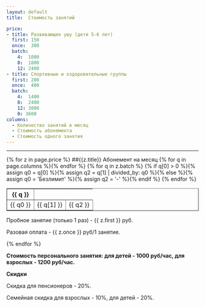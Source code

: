 ```yaml
---
layout: default
title:  Стоимость занятий

price:
- title: Развивающее ушу (дети 5-6 лет)
  first: 150
  once:  300
  batch:
    4:  1000
    8:  1800
    12: 2400
- title: Спортивные и оздоровительные группы
  first: 200
  once:  400
  batch:
    4:  1400
    8:  2400
    12: 3000
    0: 3600
columns:
  - Количество занятий в месяц
  - Стоимость абонемента
  - Стоимость одного занятия
---
```

<hr>
{% for z in page.price %}
##{{z.title}}
Абонемент на месяц

<table border>
  <tr>
    {% for q in page.columns %}<th>{{ q }}</th>{% endfor %}
  </tr>
  {% for q in z.batch %}
  <tr align='right'>{% if q[0] > 0 %}{% assign q0 = q[0] %}{% assign q2 = q[1] | divided_by: q0 %}{% else %}{% assign q0 = 'Безлимит' %}{% assign q2 = '-' %}{% endif %}
    <td>{{ q0 }}</td>
    <td>{{ q[1] }}</td>
    <td>{{ q2 }}</td>
  </tr>
  {% endfor %}
</table>

Пробное занятие (только 1 раз) - {{ z.first }} руб.

Разовая оплата - {{ z.once }} руб/1 занятие.

{% endfor %}

**Стоимость персонального занятия: для детей - 1000 руб/час, для взрослых - 1200 руб/час.**

**Скидки**

Скидка для пенсионеров - 20%.

Семейная скидка для взрослых - 10%, для детей - 20%.
